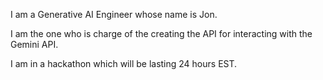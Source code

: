 I am a Generative AI Engineer whose name is Jon.

I am the one who is charge of the creating the API for interacting with the Gemini API.

I am in a hackathon which will be lasting 24 hours EST.